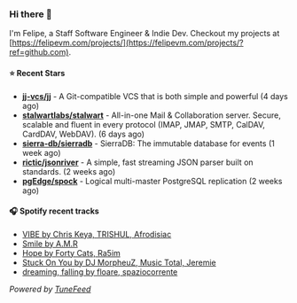 ### Hi there 👋

I'm Felipe, a Staff Software Engineer & Indie Dev. Checkout my projects at [https://felipevm.com/projects/](https://felipevm.com/projects/?ref=github.com).

#### ⭐ Recent Stars
- **[jj-vcs/jj](https://github.com/jj-vcs/jj)** - A Git-compatible VCS that is both simple and powerful (4 days ago)
- **[stalwartlabs/stalwart](https://github.com/stalwartlabs/stalwart)** - All-in-one Mail &amp; Collaboration server. Secure, scalable and fluent in every protocol (IMAP, JMAP, SMTP, CalDAV, CardDAV, WebDAV). (6 days ago)
- **[sierra-db/sierradb](https://github.com/sierra-db/sierradb)** - SierraDB: The immutable database for events (1 week ago)
- **[rictic/jsonriver](https://github.com/rictic/jsonriver)** - A simple, fast streaming JSON parser built on standards. (2 weeks ago)
- **[pgEdge/spock](https://github.com/pgEdge/spock)** - Logical multi-master PostgreSQL replication (2 weeks ago)

#### 🎧 Spotify recent tracks
- [VIBE by Chris Keya, TRISHUL, Afrodisiac](https://open.spotify.com/track/4pGqc5VVeFcB4ZyQFXP1fN)
- [Smile by A.M.R](https://open.spotify.com/track/3cQ2pYZrrqTUVqrzPMDRoX)
- [Hope by Forty Cats, Ra5im](https://open.spotify.com/track/1a0SYFyOM3Vr1EEm77W2k5)
- [Stuck On You by DJ MorpheuZ, Music Total, Jeremie](https://open.spotify.com/track/2TaKvXbDSKYh1X2vuNktsW)
- [dreaming, falling by floare, spaziocorrente](https://open.spotify.com/track/1EYEXLK5HREmX5wGzr5iZ4)

_Powered by [TuneFeed](https://tunefeed.app?ref=github.com)_
